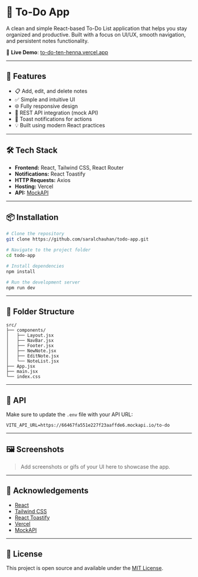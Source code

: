 # 📝 To-Do App

A clean and simple React-based To-Do List application that helps you stay organized and productive. Built with a focus on UI/UX, smooth navigation, and persistent notes functionality.

🔗 **Live Demo**: [to-do-ten-henna.vercel.app](https://to-do-ten-henna.vercel.app)

---

## 🚀 Features

- 📋 Add, edit, and delete notes
- ✅ Simple and intuitive UI
- 🌐 Fully responsive design
- 🔄 REST API integration (mock API)
- 🔔 Toast notifications for actions
- 💡 Built using modern React practices

---

## 🛠️ Tech Stack

- **Frontend:** React, Tailwind CSS, React Router
- **Notifications:** React Toastify
- **HTTP Requests:** Axios
- **Hosting:** Vercel
- **API:** [MockAPI](https://mockapi.io)

---

## 📦 Installation

```bash
# Clone the repository
git clone https://github.com/saralchauhan/todo-app.git

# Navigate to the project folder
cd todo-app

# Install dependencies
npm install

# Run the development server
npm run dev
```

---

## 🔧 Folder Structure

```
src/
├── components/
│   ├── Layout.jsx
│   ├── NavBar.jsx
│   ├── Footer.jsx
│   ├── NewNote.jsx
│   ├── EditNote.jsx
│   └── NoteList.jsx
├── App.jsx
├── main.jsx
└── index.css
```

---

## 🔗 API

Make sure to update the `.env` file with your API URL:

```
VITE_API_URL=https://66467fa551e227f23aaffde6.mockapi.io/to-do
```

---

## 🖼️ Screenshots

> Add screenshots or gifs of your UI here to showcase the app.

---

## 🙌 Acknowledgements

- [React](https://reactjs.org)
- [Tailwind CSS](https://tailwindcss.com)
- [React Toastify](https://fkhadra.github.io/react-toastify/)
- [Vercel](https://vercel.com)
- [MockAPI](https://mockapi.io)

---

## 📄 License

This project is open source and available under the [MIT License](LICENSE).